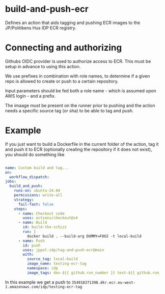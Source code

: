 # build-and-push-ecr
Defines an action that aids tagging and pushing ECR images to the JP/Politikens Hus IDP ECR registry. 

# Connecting and authorizing
Githubs OIDC provider is used to authorize access to ECR. This must be setup in advance to
using this action. 

We use prefixes in combination with role names, to determine if a given repo is allowed 
to create or push to a certain repository. 

Input parameters should be fed both a role name - which is assumed upon AWS login - and 
a prefix. 

The imaage must be present on the runner prior to pushing and the action needs a specific 
source tag (or sha) to be able to tag and push.

# Example
If you just want to build a Dockerfile in the current folder of the action, tag it 
and push it to ECR (optionally creating the repository if it does not exist), you should 
do something like

```yaml

name: Custom build and tag...
on:
  workflow_dispatch:
jobs:
  build_and_push:
    runs-on: ubuntu-24.04
    permissions: write-all
    strategy:
      fail-fast: false
    steps:
      - name: Checkout code
        uses: actions/checkout@v4
      - name: Build
        id: build-the-schizz
        run: |
          docker build . --build-arg DUMMY=FOO2 -t local-build
      - name: Push 
        id: push
        uses: jppol-idp/tag-and-push-ecr@main
        with:
          source_tag: local-build
          image_name: testing-ecr-tag
          namespace: idp
          image_tags: dev-${{ github.run_number }} test-${{ github.run_number }} ${{ github.sha }}
```
In this example we get a push to `354918371398.dkr.ecr.eu-west-1.amazonaws.com/idp/testing-ecr-tag`




